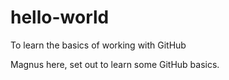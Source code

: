 # hello-world
To learn the basics of working with GitHub

Magnus here, set out to learn some GitHub basics.
